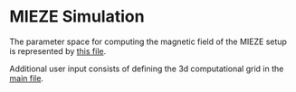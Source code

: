 MIEZE Simulation
================

The parameter space for computing the magnetic field of the MIEZE setup is represented by 
[this file](experiments/mieze/parameters.py).

Additional user input consists of defining the 3d computational grid in the [main file](main.py).
